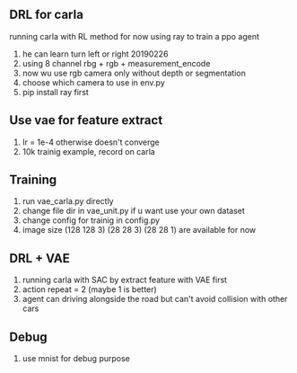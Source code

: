 ## DRL for carla
running carla with RL method
for now using ray to train a ppo agent
1. he can learn turn left or right 20190226
2. using 8 channel rbg + rgb + measurement_encode
3. now wu use rgb camera only without depth or segmentation 
4. choose which camera to use in env.py
5. pip install ray first
## Use vae for feature extract
1. lr = 1e-4 otherwise doesn't converge
2. 10k trainig example, record on carla
## Training
1. run vae_carla.py directly
2. change file dir in vae_unit.py if u want use your own dataset
3. change config for trainig in config.py
4. image size (128 128 3) (28 28 3) (28 28 1) are available for now 
## DRL + VAE
1. running carla with SAC by extract feature with VAE first
2. action repeat = 2 (maybe 1 is better)
3. agent can driving alongside the road but can't avoid collision with other cars
## Debug
1. use mnist for debug purpose
